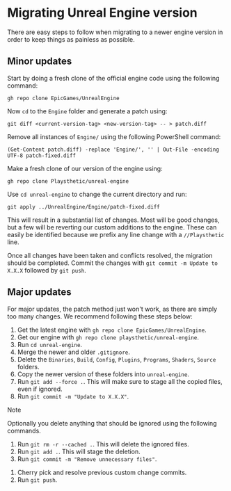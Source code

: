 # Migrating Unreal Engine version

There are easy steps to follow when migrating to a newer engine version in order to keep things as painless as possible.

## Minor updates

Start by doing a fresh clone of the official engine code using the following command:

```
gh repo clone EpicGames/UnrealEngine
```

Now `cd` to the `Engine` folder and generate a patch using:

```
git diff <current-version-tag> <new-version-tag> -- > patch.diff
```

Remove all instances of `Engine/` using the following PowerShell command:

```
(Get-Content patch.diff) -replace 'Engine/', '' | Out-File -encoding UTF-8 patch-fixed.diff
```

Make a fresh clone of our version of the engine using:

```
gh repo clone Playsthetic/unreal-engine
```

Use `cd unreal-engine` to change the current directory and run:

```
git apply ../UnrealEngine/Engine/patch-fixed.diff
```

This will result in a substantial list of changes. Most will be good changes, but a few will be reverting our custom additions to the engine. These can easily be identified because we prefix any line change with a `//Playsthetic` line.

Once all changes have been taken and conflicts resolved, the migration should be completed. Commit the changes with `git commit -m Update to X.X.X` followed by `git push`.

## Major updates

For major updates, the patch method just won't work, as there are simply too many changes. We recommend following these steps below:

1. Get the latest engine with `gh repo clone EpicGames/UnrealEngine`.
2. Get our engine with `gh repo clone playsthetic/unreal-engine`.
3. Run `cd unreal-engine`.
4. Merge the newer and older `.gitignore`.
5. Delete the `Binaries`, `Build`, `Config`, `Plugins`, `Programs`, `Shaders`, `Source` folders.
6. Copy the newer version of these folders into `unreal-engine`.
7. Run `git add --force .`. This will make sure to stage all the copied files, even if ignored.
8. Run `git commit -m "Update to X.X.X"`.

> [!Note]  
> Optionally you delete anything that should be ignored using the following commands.
>
> 1. Run `git rm -r --cached .`. This will delete the ignored files.
> 2. Run `git add .`. This will stage the deletion.
> 3. Run `git commit -m "Remove unnecessary files"`.

1.  Cherry pick and resolve previous custom change commits.
2.  Run `git push`.
